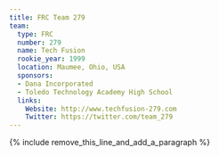 ```yaml
---
title: FRC Team 279
team:
  type: FRC
  number: 279
  name: Tech Fusion
  rookie_year: 1999
  location: Maumee, Ohio, USA
  sponsors:
  - Dana Incorporated
  - Toledo Technology Academy High School
  links:
    Website: http://www.techfusion-279.com
    Twitter: https://twitter.com/team_279
---
```


{% include remove_this_line_and_add_a_paragraph %}